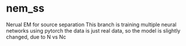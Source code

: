 # nem_ss
Nerual EM for source separation
This branch is training multiple neural networks using pytorch 
the data is just real data, so the model is slightly changed, due to N vs Nc